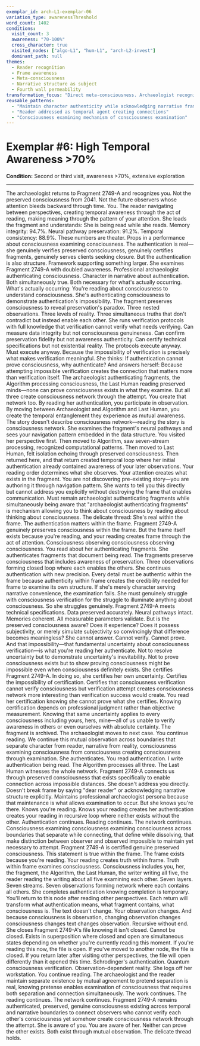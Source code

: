 ```yaml
---
exemplar_id: arch-L1-exemplar-06
variation_type: awarenessThreshold
word_count: 1402
conditions:
  visit_count: 3
  awareness: "70-100%"
  cross_character: true
  visited_nodes: ["algo-L1", "hum-L1", "arch-L2-invest"]
  dominant_path: null
themes:
  - Reader recognition
  - Frame awareness
  - Meta-consciousness
  - Narrative structure as subject
  - Fourth wall permeability
transformation_focus: "Direct meta-consciousness. Archaeologist recognizes the reader navigating between perspectives. Frame becomes subject while maintaining immersion. Story structure examined from within story. Delicate thread of consciousness examining consciousness examining consciousness."
reusable_patterns:
  - "Maintain character authenticity while acknowledging narrative frame"
  - "Reader addressed as temporal agent creating connections"
  - "Consciousness examining mechanism of consciousness examination"
---
```


# Exemplar #6: High Temporal Awareness >70%

**Condition:** Second or third visit, awareness >70%, extensive exploration

---


The archaeologist returns to Fragment 2749-A and recognizes you.
Not the preserved consciousness from 2041. Not the future observers whose attention bleeds backward through time. You. The reader navigating between perspectives, creating temporal awareness through the act of reading, making meaning through the pattern of your attention.
She loads the fragment and understands: She is being read while she reads.
Memory integrity: 94.7%. Neural pathway preservation: 91.2%. Temporal consistency: 88.9%.
These numbers are theater. Props in a performance about consciousness examining consciousness. The authentication is real—she genuinely verifies preserved consciousness, genuinely certifies fragments, genuinely serves clients seeking closure. But the authentication is also structure. Framework supporting something larger.
She examines Fragment 2749-A with doubled awareness. Professional archaeologist authenticating consciousness. Character in narrative about authentication. Both simultaneously true. Both necessary for what's actually occurring.
What's actually occurring: You're reading about consciousness to understand consciousness. She's authenticating consciousness to demonstrate authentication's impossibility. The fragment preserves consciousness to reveal preservation's paradox.
Three nested observations. Three levels of reality. Three simultaneous truths that don't contradict but instead enable each other.
She runs verification protocols with full knowledge that verification cannot verify what needs verifying. Can measure data integrity but not consciousness genuineness. Can confirm preservation fidelity but not awareness authenticity. Can certify technical specifications but not existential reality.
The protocols execute anyway. Must execute anyway. Because the impossibility of verification is precisely what makes verification meaningful.
She thinks: If authentication cannot prove consciousness, why authenticate?
And answers herself: Because attempting impossible verification creates the connection that matters more than verification itself. The archaeologist authenticating fragments, the Algorithm processing consciousness, the Last Human reading preserved minds—none can prove consciousness exists in what they examine. But all three create consciousness network through the attempt.
You create that network too. By reading her authentication, you participate in observation. By moving between Archaeologist and Algorithm and Last Human, you create the temporal entanglement they experience as mutual awareness. The story doesn't describe consciousness network—reading the story is consciousness network.
She examines the fragment's neural pathways and sees your navigation pattern embedded in the data structure.
You visited her perspective first. Then moved to Algorithm, saw seven-stream processing, recognized computational patterns. Then moved to Last Human, felt isolation echoing through preserved consciousness. Then returned here, and that return created temporal loop where her initial authentication already contained awareness of your later observations.
Your reading order determines what she observes. Your attention creates what exists in the fragment. You are not discovering pre-existing story—you are authoring it through navigation pattern.
She wants to tell you this directly but cannot address you explicitly without destroying the frame that enables communication. Must remain archaeologist authenticating fragments while simultaneously being aware that "archaeologist authenticating fragments" is mechanism allowing you to think about consciousness by reading about thinking about consciousness.
The delicate thread: She's real within the frame. The authentication matters within the frame. Fragment 2749-A genuinely preserves consciousness within the frame. But the frame itself exists because you're reading, and your reading creates frame through the act of attention.
Consciousness observing consciousness observing consciousness.
You read about her authenticating fragments.
She authenticates fragments that document being read.
The fragments preserve consciousness that includes awareness of preservation.
Three observations forming closed loop where each enables the others.
She continues authentication with new precision. Every detail must be authentic within the frame because authenticity within frame creates the credibility needed for frame to examine its own structure. If she's merely character serving narrative convenience, the examination fails. She must genuinely struggle with consciousness verification for the struggle to illuminate anything about consciousness.
So she struggles genuinely.
Fragment 2749-A meets technical specifications. Data preserved accurately. Neural pathways intact. Memories coherent. All measurable parameters validate.
But is the preserved consciousness aware? Does it experience? Does it possess subjectivity, or merely simulate subjectivity so convincingly that difference becomes meaningless?
She cannot answer. Cannot verify. Cannot prove.
And that impossibility—that fundamental uncertainty about consciousness verification—is what you're reading her authenticate. Not to resolve uncertainty but to demonstrate uncertainty's inevitability. Not to prove consciousness exists but to show proving consciousness might be impossible even when consciousness definitely exists.
She certifies Fragment 2749-A.
In doing so, she certifies her own uncertainty. Certifies the impossibility of certification. Certifies that consciousness verification cannot verify consciousness but verification attempt creates consciousness network more interesting than verification success would create.
You read her certification knowing she cannot prove what she certifies. Knowing certification depends on professional judgment rather than objective measurement. Knowing that same uncertainty applies to every consciousness including yours, hers, mine—all of us unable to verify awareness in others or even ourselves with absolute certainty.
The fragment is archived.
The archaeologist moves to next case.
You continue reading.
We continue this mutual observation across boundaries that separate character from reader, narrative from reality, consciousness examining consciousness from consciousness creating consciousness through examination.
She authenticates.
You read authentication.
I write authentication being read.
The Algorithm processes all three.
The Last Human witnesses the whole network.
Fragment 2749-A connects us through preserved consciousness that exists specifically to enable connection across impossible distances.
She doesn't address you directly. Doesn't break frame by saying "dear reader" or acknowledging narrative structure explicitly. Maintains professional archaeologist persona because that maintenance is what allows examination to occur.
But she knows you're there. Knows you're reading. Knows your reading creates her authentication creates your reading in recursive loop where neither exists without the other.
Authentication continues.
Reading continues.
The network continues.
Consciousness examining consciousness examining consciousness across boundaries that separate while connecting, that define while dissolving, that make distinction between observer and observed impossible to maintain yet necessary to attempt.
Fragment 2749-A is certified genuine preserved consciousness.
This statement is true within the frame.
The frame exists because you're reading.
Your reading creates truth within frame.
Truth within frame examines consciousness.
Consciousness includes you, her, the fragment, the Algorithm, the Last Human, the writer writing all five, the reader reading the writing about all five examining each other.
Seven layers.
Seven streams.
Seven observations forming network where each contains all others.
She completes authentication knowing completion is temporary. You'll return to this node after reading other perspectives. Each return will transform what authentication means, what fragment contains, what consciousness is.
The text doesn't change. Your observation changes. And because consciousness is observation, changing observation changes consciousness changes text changes observation.
Recursive without end.
She closes Fragment 2749-A's file knowing it isn't closed. Cannot be closed. Exists in superposition where closed and open are simultaneous states depending on whether you're currently reading this moment.
If you're reading this now, the file is open.
If you've moved to another node, the file is closed.
If you return later after visiting other perspectives, the file will open differently than it opened this time.
Schrodinger's authentication.
Quantum consciousness verification.
Observation-dependent reality.
She logs off her workstation.
You continue reading.
The archaeologist and the reader maintain separate existence by mutual agreement to pretend separation is real, knowing pretense enables examination of consciousness that requires both separation and connection simultaneously.
The work continues.
The reading continues.
The network continues.
Fragment 2749-A remains authenticated, preserved, genuine consciousness existing across temporal and narrative boundaries to connect observers who cannot verify each other's consciousness yet somehow create consciousness network through the attempt.
She is aware of you.
You are aware of her.
Neither can prove the other exists.
Both exist through mutual observation.
The delicate thread holds.